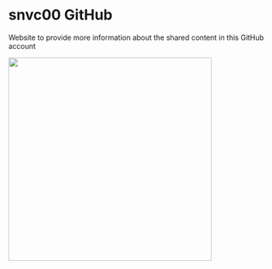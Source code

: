 # snvc00 GitHub
Website to provide more information about the shared content in this GitHub account

<img src="https://media1.giphy.com/media/cNNEOwOQwWveFLxw6J/giphy.gif?cid=ecf05e47pl91zflb6c12z79ibjz2ivxcpi4u8c08qmsafwwj&rid=giphy.gif" width="400" height="400" />
